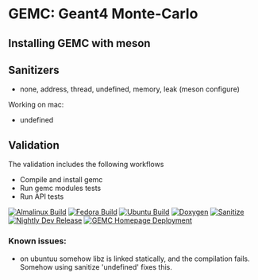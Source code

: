 # GEMC: Geant4 Monte-Carlo 

## Installing GEMC with meson


## Sanitizers

- none, address, thread, undefined, memory, leak (meson configure)

Working on mac:

- undefined

## Validation

The validation includes the following workflows

- Compile and install gemc
- Run gemc modules tests
- Run API tests


[![Almalinux Build](https://github.com/gemc/src/actions/workflows/build_gemc_almalinux.yml/badge.svg)](https://github.com/gemc/src/actions/workflows/build_gemc_almalinux.yml)
[![Fedora Build](https://github.com/gemc/src/actions/workflows/build_gemc_fedora.yml/badge.svg)](https://github.com/gemc/src/actions/workflows/build_gemc_fedora.yml)
[![Ubuntu Build](https://github.com/gemc/src/actions/workflows/build_gemc_ubuntu.yml/badge.svg)](https://github.com/gemc/src/actions/workflows/build_gemc_ubuntu.yml)
[![Doxygen](https://github.com/gemc/src/actions/workflows/doxygen.yaml/badge.svg)](https://github.com/gemc/src/actions/workflows/doxygen.yaml)
[![Sanitize](https://github.com/gemc/src/actions/workflows/sanitize.yaml/badge.svg)](https://github.com/gemc/src/actions/workflows/sanitize.yaml)
[![Nightly Dev Release](https://github.com/gemc/src/actions/workflows/dev_release.yml/badge.svg)](https://github.com/gemc/src/actions/workflows/dev_release.yml)
[![GEMC Homepage Deployment](https://github.com/gemc/home/actions/workflows/jekyll.yml/badge.svg)](https://github.com/gemc/home/actions/workflows/jekyll.yml)



### Known issues:

- on ubuntuu  somehow libz is linked statically, and the compilation fails. Somehow using sanitize 'undefined' fixes this.